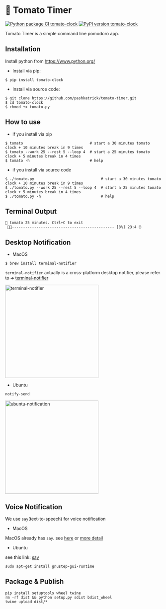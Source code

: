 # 🍅 Tomato Timer
[![Python package CI tomato-clock](https://github.com/coolcode/tomato-timer/workflows/Python%20package/badge.svg?branch=master)](https://github.com/coolcode/tomato-clock/actions)
[![PyPI version tomato-clock](https://badge.fury.io/py/tomato-clock.svg)](https://pypi.python.org/pypi/tomato-clock/)

Tomato Timer is a simple command line pomodoro app.

## Installation

Install python from https://www.python.org/

- Install via pip:
```
$ pip install tomato-clock
```

- Install via source code:
```
$ git clone https://github.com/pashkatrick/tomato-timer.git
$ cd tomato-clock
$ chmod +x tomato.py 
```

## How to use

- if you install via pip

```
$ tomato                              # start a 30 minutes tomato clock + 10 minutes break in 9 times
$ tomato --work 25 --rest 5 --loop 4  # start a 25 minutes tomato clock + 5 minutes break in 4 times
$ tomato -h                           # help

```

- if you install via source code
```
$ ./tomato.py                              # start a 30 minutes tomato clock + 10 minutes break in 9 times
$ ./tomato.py --work 25 --rest 5 --loop 4  # start a 25 minutes tomato clock + 5 minutes break in 4 times
$ ./tomato.py -h                           # help
```

## Terminal Output
```
🍅 tomato 25 minutes. Ctrl+C to exit
 🍅🍅---------------------------------------------- [8%] 23:4 ⏰ 
```

## Desktop Notification

- MacOS

```
$ brew install terminal-notifier 
```

`terminal-notifier` actually is a cross-platform desktop notifier, please refer to ➜ [terminal-notifier](https://github.com/julienXX/terminal-notifier#download)

<img src="https://github.com/coolcode/tomato-clock/blob/master/img/screenshot-macos.png?raw=true" alt="terminal-notifier" width="300"/>

- Ubuntu

`notify-send`

<img src="https://github.com/coolcode/tomato-clock/blob/master/img/screenshot-ubuntu.png?raw=true" alt="ubuntu-notification" width="300"/>



## Voice Notification
We use `say`(text-to-speech) for voice notification 

- MacOS

MacOS already has `say`. see [here](https://ss64.com/osx/say.html) or [more detail](https://gist.github.com/mculp/4b95752e25c456d425c6)  

- Ubuntu

see this link: [say](http://manpages.ubuntu.com/manpages/trusty/man1/say.1.html)
```
sudo apt-get install gnustep-gui-runtime
```


## Package & Publish
```
pip install setuptools wheel twine
rm -rf dist && python setup.py sdist bdist_wheel
twine upload dist/*
```

